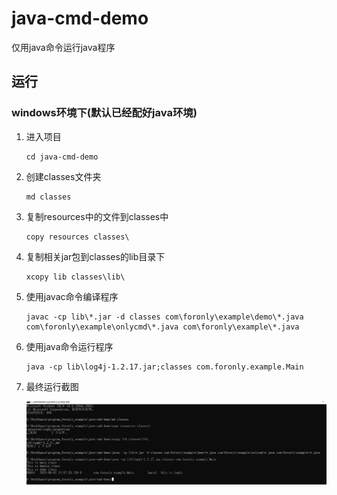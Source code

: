 # java-cmd-demo
仅用java命令运行java程序



## 运行

### windows环境下(默认已经配好java环境)
1.   进入项目

     ```shell
     cd java-cmd-demo
     ```

2.   创建classes文件夹

     ```shell
     md classes
     ```

3.   复制resources中的文件到classes中

     ```shell
     copy resources classes\
     ```

4.   复制相关jar包到classes的lib目录下

     ```shell
     xcopy lib classes\lib\
     ```

5.   使用javac命令编译程序

     ```shell
     javac -cp lib\*.jar -d classes com\foronly\example\demo\*.java com\foronly\example\onlycmd\*.java com\foronly\example\*.java
     ```

6.   使用java命令运行程序

     ```shell
     java -cp lib\log4j-1.2.17.jar;classes com.foronly.example.Main
     ```

7.   最终运行截图

     ![image-20230602155847507](Images/image-20230602155847507.png)

